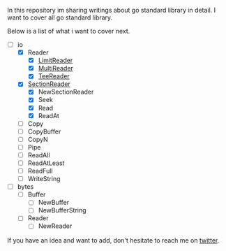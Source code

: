 In this repository im sharing writings about go standard library in detail. I want to cover all go standard library.

Below is a list of what i want to cover next. 

- [ ]  io
    - [x]  Reader
        - [x]  [LimitReader](examples/io/LimitReader)
        - [x]  [MultiReader](examples/io/MultiWriter)
        - [x]  [TeeReader](examples/io/TeeReader)
    - [x]  [SectionReader](examples/io/SectionReader)
        - [x]  NewSectionReader
        - [x]  Seek
        - [x]  Read
        - [x]  ReadAt
    - [ ]  Copy
    - [ ]  CopyBuffer
    - [ ]  CopyN
    - [ ]  Pipe
    - [ ]  ReadAll
    - [ ]  ReadAtLeast
    - [ ]  ReadFull
    - [ ]  WriteString
- [ ]  bytes
    - [ ]  Buffer
        - [ ]  NewBuffer
        - [ ]  NewBufferString
    - [ ]  Reader
        - [ ]  NewReader

If you have an idea and want to add, don't hesitate to reach me on [twitter](https://twitter.com/mustafandurukan).
